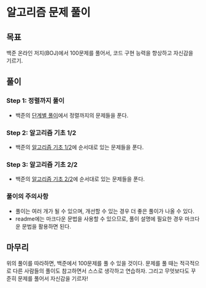 # 알고리즘 문제 풀이

## 목표

백준 온라인 저지(BOJ)에서 100문제를 풀어서, 코드 구현 능력을 향상하고 자신감을 기르기.

## 풀이

### Step 1: 정렬까지 풀이

- 백준의 [단계별 풀이](https://www.acmicpc.net/step)에서 정렬까지의 문제들을 푼다.

### Step 2: 알고리즘 기초 1/2

- 백준의 [알고리즘 기초 1/2](https://www.acmicpc.net/workbook/view/1443)에 순서대로 있는 문제들을 푼다.

### Step 3: 알고리즘 기초 2/2

- 백준의 [알고리즘 기초 2/2](https://www.acmicpc.net/workbook/view/1444)에 순서대로 있는 문제들을 푼다.

### 풀이의 주의사항

- 풀이는 여러 개가 될 수 있으며, 개선할 수 있는 경우 더 좋은 풀이가 나올 수 있다.
- readme에는 마크다운 문법을 사용할 수 있으므로, 풀이 설명에 필요한 경우 마크다운 문법을 활용하면 된다.

## 마무리

위의 풀이를 따라하면, 백준에서 100문제를 풀 수 있을 것이다. 문제를 풀 때는 적극적으로 다른 사람들의 풀이도 참고하면서 스스로 생각하고 연습하자. 그리고 무엇보다도 꾸준히 문제를 풀어서 자신감을 기르자!
